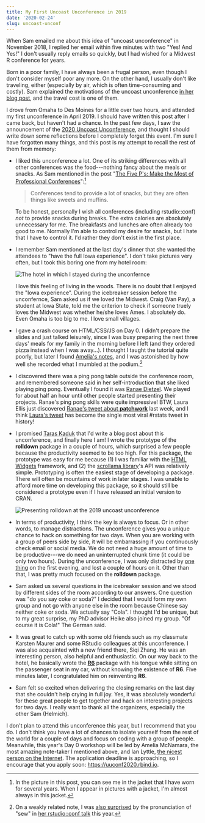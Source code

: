 ```yaml
---
title: My First Uncoast Unconference in 2019
date: '2020-02-24'
slug: uncoast-unconf
---
```


When Sam emailed me about this idea of "uncoast unconference" in November 2018, I replied her email within five minutes with two "Yes! And Yes!" I don't usually reply emails so quickly, but I had wished for a Midwest R conference for years.

Born in a poor family, I have always been a frugal person, even though I don't consider myself poor any more. On the other hand, I usually don't like traveling, either (especially by air, which is often time-consuming and costly). Sam explained the motivations of the uncoast unconference [in her blog post](https://sctyner.github.io/uncoast-unconf.html), and the travel cost is one of them.

I drove from Omaha to Des Moines for a little over two hours, and attended my first unconference in April 2019. I should have written this post after I came back, but haven't had a chance. In the past few days, I saw the announcement of the [2020 Uncoast Unconference](https://twitter.com/UUnconf/status/1229796050392829953), and thought I should write down some reflections before I completely forget this event. I'm sure I have forgotten many things, and this post is my attempt to recall the rest of them from memory:

- I liked this unconference a lot. One of its striking differences with all other conferences was the food---nothing fancy about the meals or snacks. As Sam mentioned in the post "[The Five P's: Make the Most of Professional Conferences](https://www.aaaspolicyfellowships.org/blog/five-ps-make-most-professional-conferences)":[^1]

    > Conferences tend to provide a lot of snacks, but they are often things like sweets and muffins. 

    To be honest, personally I wish all conferences (including rstudio::conf) _not_ to provide snacks during breaks. The extra calories are absolutely unnecessary for me. The breakfasts and lunches are often already too good to me. Normally I'm able to control my desire for snacks, but I hate that I have to control it. I'd rather they don't exist in the first place.

- I remember Sam mentioned at the last day's dinner that she wanted the attendees to "have the full Iowa experience". I don't take pictures very often, but I took this boring one from my hotel room:

    ![The hotel in which I stayed during the unconfernce](https://user-images.githubusercontent.com/163582/75079989-496c8180-54d0-11ea-993e-fc57a37c2928.jpg)

    I love this feeling of living in the woods. There is no doubt that I enjoyed the "Iowa experience". During the icebreaker session before the unconfernce, Sam asked us if we loved the Midwest. Craig (Van Pay), a student at Iowa State, told me the criterion to check if someone truely loves the Midwest was whether he/she loves Ames. I absolutely do. Even Omaha is too big to me. I love small villages.

- I gave a crash course on HTML/CSS/JS on Day 0. I didn't prepare the slides and just talked leisurely, since I was busy preparing the next three days' meals for my family in the morning before I left (and they ordered pizza instead when I was away...). I thought I taught the tutorial quite poorly, but later I found [Amelia's notes](https://uncoast-unconf.github.io/uu-2019-day-zero/04-html-css-js/Amelias-notes.html), and I was astonished by how well she recorded what I mumbled at the podium.[^2]

- I discovered there was a ping pong table outside the conference room, and remembered someone said in her self-introduction that she liked playing ping pong. Eventually I found it was [Ranae Dietzel](https://ranae.github.io). We played for about half an hour until other people started presenting their projects. Ranae's ping pong skills were quite impressive! BTW, Laura Ellis just discovered [Ranae's tweet about **patchwork**](https://twitter.com/RanaeDietzel/status/1228877735663194112) last week, and I think [Laura's tweet](https://twitter.com/LittleMissData/status/1229176433123168256) has become the single most viral #rstats tweet in history!

- I promised [Taras Kaduk](https://twitter.com/taraskaduk/status/1118591910384476160) that I'd write a blog post about this unconference, and finally here I am! I wrote the prototype of the **rolldown** package in a couple of hours, which surprised a few people because the productivity seemed to be too high. For this package, the prototype was easy for me because (1) I was familiar with the [HTML Widgets](https://bookdown.org/yihui/rmarkdown/html-widgets.html) framework, and (2) the [scrollama library](https://github.com/russellgoldenberg/scrollama)'s API was relatively simple. Prototyping is often the easiest stage of developing a package. There will often be mountains of work in later stages. I was unable to afford more time on developing this package, so it should still be considered a prototype even if I have released an initial version to CRAN.

    ![Presenting rolldown at the 2019 uncoast unconference](https://pbs.twimg.com/media/D4TaN5BWkAEr6Yk?format=jpg&name=medium)

- In terms of productivity, I think the key is always to focus. Or in other words, to manage distractions. The unconference gives you a unique chance to hack on something for two days. When you are working with a group of peers side by side, it will be embarrassing if you continuously check email or social media. We do not need a huge amount of time to be productive---we do need an uninterrupted chunk time (it could be only two hours). During the unconference, I was only distracted by [one thing](https://juliasilge.com/blog/datacamp-misconduct/) on the first evening, and lost a couple of hours on it. Other than that, I was pretty much focused on the **rolldown** package.

- Sam asked us several questions in the icebreaker session and we stood by different sides of the room according to our answers. One question was "do you say coke or soda?" I decided that I would form my own group and not go with anyone else in the room because Chinese say neither coke or soda. We actually say "Cola". I thought I'd be unique, but to my great surprise, my PhD advisor Heike also joined my group. "Of course it is Cola!" The German said.

- It was great to catch up with some old friends such as my classmate Karsten Maurer and some RStudio colleagues at this unconference. I was also acquainted with a new friend there, Siqi Zhang. He was an interesting person, also helpful and enthusiastic. On our way back to the hotel, he basically wrote the [**R6**](https://cran.r-project.org/package=R6) package with his tongue while sitting on the passenger seat in my car, without knowing the existence of **R6**. Five minutes later, I congratulated him on reinventing **R6**.

- Sam felt so excited when delivering the closing remarks on the last day that she couldn't help crying in full joy. Yes, it was absolutely wonderful for these great people to get together and hack on interesting projects for two days. I really want to thank all the organizers, especially the other Sam (Helmich).

I don't plan to attend this unconference this year, but I recommend that you do. I don't think you have a lot of chances to isolate yourself from the rest of the world for a couple of days and focus on coding with a group of people. Meanwhile, this year's Day 0 workshop will be led by Amelia McNamara, the most amazing note-taker I mentioned above, and Ian Lyttle, [the nicest person on the Internet](https://twitter.com/AmeliaMN/status/1222990245991313408). The application deadline is approaching, so I encourage that you apply soon: https://uuconf2020.rbind.io.

[^1]: In the picture in this post, you can see me in the jacket that I have worn for several years. When I appear in pictures with a jacket, I'm almost always in this jacket.

[^2]: On a weakly related note, I was [also surprised](https://twitter.com/xieyihui/status/1230158493614837763) by the pronunciation of "sew" in [her rstudio::conf talk](https://resources.rstudio.com/rstudio-conf-2020/lightning-talk-dr-amelia-mcnamara) this year.
